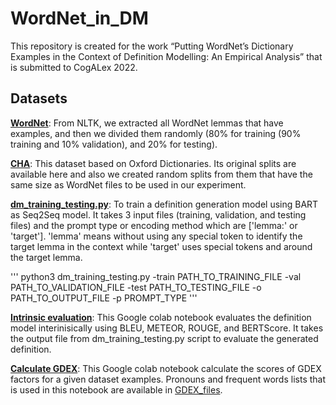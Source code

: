 # WordNet_in_DM
This repository is created for the work “Putting WordNet’s Dictionary Examples in the Context of Definition Modelling: An Empirical Analysis” that is submitted to CogALex 2022.</br>

## Datasets

[**WordNet**](dataset/WordNet): From NLTK, we extracted all WordNet lemmas that have examples, and then we divided them randomly (80% for training (90% training and 10% validation), and 20% for testing). </br>

[**CHA**](datasets/CHA): This dataset based on Oxford Dictionaries. Its original splits are available here and also we created random splits from them that have the same size as WordNet files to be used in our experiment.</br>

[**dm_training_testing.py**](src/dm_training_testing.py): To train a definition generation model using BART as Seq2Seq model. It takes 3 input files (training, validation, and testing files) and the prompt type or encoding method which are ['lemma:' or 'target']. 'lemma' means without using any special token to identify the target lemma in the context while 'target' uses special tokens <target> and </target> around the target lemma. 

'''
python3 dm_training_testing.py -train PATH_TO_TRAINING_FILE -val PATH_TO_VALIDATION_FILE -test PATH_TO_TESTING_FILE -o PATH_TO_OUTPUT_FILE -p PROMPT_TYPE
'''

[**Intrinsic evaluation**](https://colab.research.google.com/drive/18kXRLXlEm-2uku5Imw0jzttqw5O2n7c6?usp=sharing): This Google colab notebook evaluates the definition model interinisically using BLEU, METEOR, ROUGE, and BERTScore. It takes the output file from dm_training_testing.py script to evaluate the generated definition.</br>


[**Calculate GDEX**](https://colab.research.google.com/drive/1qK8wriSzi6gGxjwYa3tHjpXJhsES9QIE?usp=sharing): This Google colab notebook calculate the scores of GDEX factors for a given dataset examples. Pronouns and frequent words lists that is used in this notebook are available in [GDEX_files](datasets/GDEX_files).



